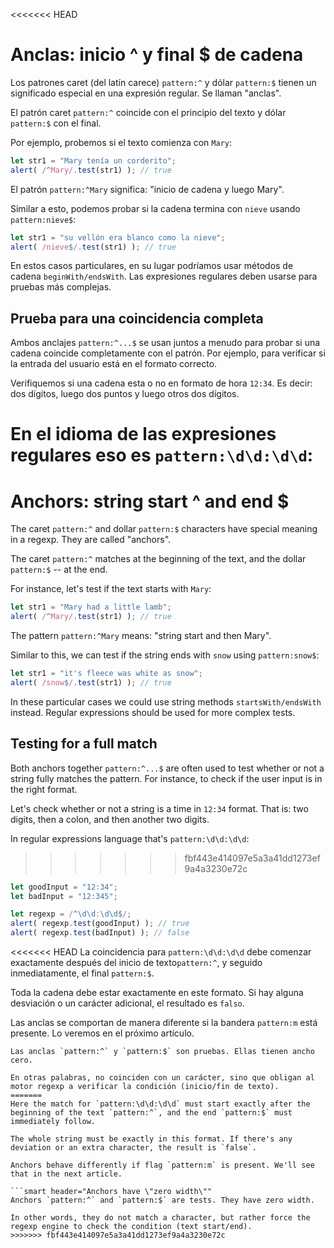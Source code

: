 <<<<<<< HEAD
# Anclas: inicio ^ y final $ de cadena

Los patrones caret (del latín carece) `pattern:^` y dólar `pattern:$` tienen un significado especial en una expresión regular. Se llaman "anclas".

El patrón caret `pattern:^` coincide con el principio del texto y dólar `pattern:$` con el final.

Por ejemplo, probemos si el texto comienza con `Mary`:

```js run
let str1 = "Mary tenía un corderito";
alert( /^Mary/.test(str1) ); // true
```

El patrón `pattern:^Mary` significa: "inicio de cadena y luego Mary".

Similar a esto, podemos probar si la cadena termina con `nieve` usando `pattern:nieve$`:

```js run
let str1 = "su vellón era blanco como la nieve";
alert( /nieve$/.test(str1) ); // true
```

En estos casos particulares, en su lugar podríamos usar métodos de cadena `beginWith/endsWith`. Las expresiones regulares deben usarse para pruebas más complejas.

## Prueba para una coincidencia completa

Ambos anclajes `pattern:^...$` se usan juntos a menudo para probar si una cadena coincide completamente con el patrón. Por ejemplo, para verificar si la entrada del usuario está en el formato correcto.

Verifiquemos si una cadena esta o no en formato de hora `12:34`. Es decir: dos dígitos, luego dos puntos y luego otros dos dígitos.

En el idioma de las expresiones regulares eso es `pattern:\d\d:\d\d`:
=======
# Anchors: string start ^ and end $

The caret `pattern:^` and dollar `pattern:$` characters have special meaning in a regexp. They are called "anchors".

The caret `pattern:^` matches at the beginning of the text, and the dollar `pattern:$` -- at the end.

For instance, let's test if the text starts with `Mary`:

```js run
let str1 = "Mary had a little lamb";
alert( /^Mary/.test(str1) ); // true
```

The pattern `pattern:^Mary` means: "string start and then Mary".

Similar to this, we can test if the string ends with `snow` using `pattern:snow$`:

```js run
let str1 = "it's fleece was white as snow";
alert( /snow$/.test(str1) ); // true
```

In these particular cases we could use string methods `startsWith/endsWith` instead. Regular expressions should be used for more complex tests.

## Testing for a full match

Both anchors together `pattern:^...$` are often used to test whether or not a string fully matches the pattern. For instance, to check if the user input is in the right format.

Let's check whether or not a string is a time in `12:34` format. That is: two digits, then a colon, and then another two digits.

In regular expressions language that's `pattern:\d\d:\d\d`:
>>>>>>> fbf443e414097e5a3a41dd1273ef9a4a3230e72c

```js run
let goodInput = "12:34";
let badInput = "12:345";

let regexp = /^\d\d:\d\d$/;
alert( regexp.test(goodInput) ); // true
alert( regexp.test(badInput) ); // false
```

<<<<<<< HEAD
La coincidencia para `pattern:\d\d:\d\d` debe comenzar exactamente después del inicio de texto`pattern:^`, y seguido inmediatamente, el final `pattern:$`.

Toda la cadena debe estar exactamente en este formato. Si hay alguna desviación o un carácter adicional, el resultado es `falso`.

Las anclas se comportan de manera diferente si la bandera `pattern:m` está presente. Lo veremos en el próximo artículo.

```smart header="Las anclas tienen \"ancho cero\""
Las anclas `pattern:^` y `pattern:$` son pruebas. Ellas tienen ancho cero.

En otras palabras, no coinciden con un carácter, sino que obligan al motor regexp a verificar la condición (inicio/fin de texto).
=======
Here the match for `pattern:\d\d:\d\d` must start exactly after the beginning of the text `pattern:^`, and the end `pattern:$` must immediately follow.

The whole string must be exactly in this format. If there's any deviation or an extra character, the result is `false`.

Anchors behave differently if flag `pattern:m` is present. We'll see that in the next article.

```smart header="Anchors have \"zero width\""
Anchors `pattern:^` and `pattern:$` are tests. They have zero width.

In other words, they do not match a character, but rather force the regexp engine to check the condition (text start/end).
>>>>>>> fbf443e414097e5a3a41dd1273ef9a4a3230e72c
```

